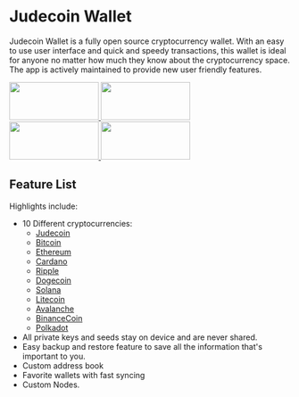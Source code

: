 # Judecoin Wallet
Judecoin Wallet is a fully open source cryptocurrency wallet. With an easy to use user interface and quick and speedy transactions, this wallet is ideal for anyone no matter how much they know about the cryptocurrency space. The app is actively maintained to provide new user friendly features.

<a href="https://www.judecoin.io/storage/files/linux/judecoin-gui-linux-x64-v0.2.1.2.tar.bz2">
    <img src="https://github.com/Judecoin/wallet/assets/79756583/d0de011e-544c-414b-ad26-032071273238" width="160px" height="68px" />
</a>


<a href="https://www.judecoin.io/storage/files/win/judecoin-gui-win-x64-v0.2.1.2.zip">
    <img src="https://github.com/Judecoin/wallet/assets/79756583/be063928-d97d-44b5-a3fe-3d1440b0a867" width="160px" height="68px" />
</a>

<br />

<a href="https://www.judecoin.io/storage/files/android/judecoin-release-v1.4.9.apk">
    <img src="https://github.com/Judecoin/wallet/assets/79756583/3dd5caf6-dd88-4d33-9c4f-d51099b68705" width="160px" height="68px" />
</a>

<a href="https://testflight.apple.com/join/4Cqg8Ihk">
    <img src="https://github.com/Judecoin/wallet/assets/79756583/b898c0e1-2a63-48f4-be67-48621c8d1cb0" width="160px" height="68px" />
</a>



## Feature List

Highlights include:
- 10 Different cryptocurrencies:
    - [Judecoin](https://www.judecoin.io/)
    - [Bitcoin](https://bitcoin.org/en/)
    - [Ethereum](https://ethereum.org/en/)
    - [Cardano](https://cardano.org/)
    - [Ripple](https://www.ripple.com/)
    - [Dogecoin](https://dogecoin.com/)
    - [Solana](https://solana.com/)
    - [Litecoin](https://litecoin.org/)
    - [Avalanche](https://www.avax.network/)
    - [BinanceCoin](https://www.bnbchain.org/)
    - [Polkadot](https://polkadot.network/)
- All private keys and seeds stay on device and are never shared.
- Easy backup and restore feature to save all the information that's important to you.
- Custom address book
- Favorite wallets with fast syncing
- Custom Nodes.

